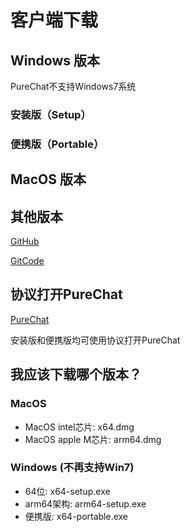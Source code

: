 # 客户端下载

## Windows 版本

<Callout type='warning'>
  PureChat不支持Windows7系统
</Callout>

### 安装版（Setup）
<DownloadLink type="x64-setup.exe" />
<!-- [PureChat-0.8.3-x64-setup.exe][window-x64-setup-link] -->

### 便携版（Portable）
<DownloadLink type="x64-portable.exe" />
<!-- [PureChat-0.8.3-x64-setup.exe][window-x64-portable-link] -->

## MacOS 版本
<DownloadLink platform="Mac" type="arm64.dmg" />
<!-- [PureChat-0.8.3-arm64.dmg][mac-arm64-link] -->

## 其他版本

[GitHub](https://github.com/Hyk260/PureChat/releases)

[GitCode](https://gitcode.com/Hyk260/PureChat/releases)

## 协议打开PureChat
[PureChat](purechat://)

<Callout type='tip'>
  安装版和便携版均可使用协议打开PureChat
</Callout>

## 我应该下载哪个版本？
### MacOS
- MacOS intel芯片: x64.dmg
- MacOS apple M芯片: arm64.dmg

### Windows (不再支持Win7)
- 64位: x64-setup.exe
- arm64架构: arm64-setup.exe
- 便携版: x64-portable.exe

[window-x64-setup-link]: https://github.com/Hyk260/PureChat/releases/download/v0.8.3/PureChat-0.8.3-x64-setup.exe
[window-x64-portable-link]: https://github.com/Hyk260/PureChat/releases/download/v0.8.3/PureChat-0.8.3-x64-portable.exe
[mac-arm64-link]: https://github.com/Hyk260/PureChat/releases/download/v0.8.3/PureChat-0.8.3-arm64.dmg